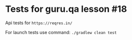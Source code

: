 # **Tests for guru.qa lesson #18**

Api tests for ```https://reqres.in/```

For launch tests use command:
   ```./gradlew clean test```